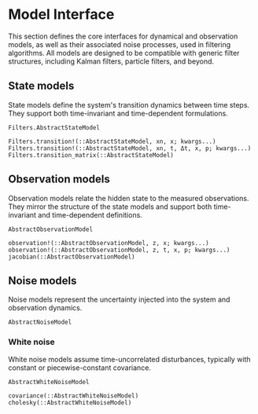 # Model Interface

This section defines the core interfaces for dynamical and observation models, as well as 
their associated noise processes, used in filtering algorithms. All models are designed to 
be compatible with generic filter structures, including Kalman filters, particle filters, 
and beyond.

## State models

State models define the system's transition dynamics between time steps. 
They support both time-invariant and time-dependent formulations.


```@docs
Filters.AbstractStateModel
```

```@docs
Filters.transition!(::AbstractStateModel, xn, x; kwargs...)
Filters.transition!(::AbstractStateModel, xn, t, Δt, x, p; kwargs...)
Filters.transition_matrix(::AbstractStateModel)
```

## Observation models

Observation models relate the hidden state to the measured observations. 
They mirror the structure of the state models and support both time-invariant and 
time-dependent definitions.

```@docs
AbstractObservationModel
```

```@docs
observation!(::AbstractObservationModel, z, x; kwargs...)
observation!(::AbstractObservationModel, z, t, x, p; kwargs...)
jacobian(::AbstractObservationModel)
```

## Noise models

Noise models represent the uncertainty injected into the system and observation dynamics. 

```@docs
AbstractNoiseModel
```

### White noise

White noise models assume time-uncorrelated disturbances, typically with constant or 
piecewise-constant covariance.

```@docs
AbstractWhiteNoiseModel
```

```@docs
covariance(::AbstractWhiteNoiseModel)
cholesky(::AbstractWhiteNoiseModel)
```
